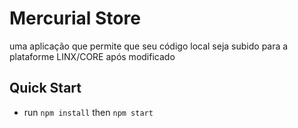 # Mercurial Store 

uma aplicação que permite que seu código local seja subido para a plataforme LINX/CORE após modificado

## Quick Start
- run `npm install` then `npm start`